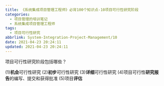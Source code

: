 ```yaml
---
title: 《系统集成项目管理工程师》必背100个知识点-10项目可行性研究阶段
categories:
  - 项目管理的培训笔记
  - 系统集成项目管理工程师
tags:
  - 项目可行性研究
abbrlink: System-Integration-Project-Management/10
date: 2021-04-23 20:24:11
updated: 2021-04-23 20:24:11
---
```


项目可行性研究阶段包括哪些？

(1)**机会**可行性研究
(2)**初步**可行性研究
(3)**详细**可行性研究
(4)项目可行性**研究报告**的编写、提交和获得批准
(5)项目**评估**
